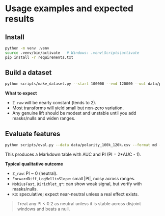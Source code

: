 # Usage examples and expected results

## Install
```bash
python -m venv .venv
source .venv/bin/activate   # Windows: .venv\Scripts\activate
pip install -r requirements.txt
```

## Build a dataset
```bash
python scripts/make_dataset.py --start 100000 --end 120000 --out data/polarity_100k_120k.csv
```

**What to expect**
- `Z_raw` will be nearly constant (tends to 2).
- Most transforms will yield small but non-zero variation.
- Any genuine lift should be modest and unstable until you add masks/nulls and widen ranges.

## Evaluate features
```bash
python scripts/eval.py --data data/polarity_100k_120k.csv --format md --out results.md
```

This produces a Markdown table with AUC and PI (PI = 2*AUC - 1).

**Typical qualitative outcome**
- `Z_raw`: PI ~ 0 (neutral).
- `ForwardDiff`, `LogMellinSlope`: small |PI|, noisy across ranges.
- `MobiusFast`, `Dirichlet_q*`: can show weak signal, but verify with masks/nulls.
- `K3`: speculative; expect near-neutral unless a real effect exists.

> Treat any PI < 0.2 as neutral unless it is stable across disjoint windows and beats a null.
